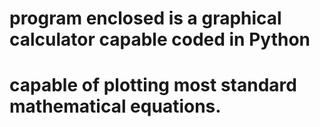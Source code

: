 # program enclosed is a graphical calculator capable coded in Python 
# capable of plotting most standard mathematical equations. 
